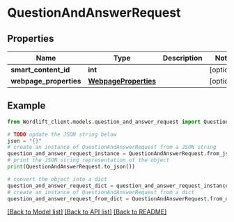 # QuestionAndAnswerRequest


## Properties

Name | Type | Description | Notes
------------ | ------------- | ------------- | -------------
**smart_content_id** | **int** |  | [optional] 
**webpage_properties** | [**WebpageProperties**](WebpageProperties.md) |  | [optional] 

## Example

```python
from Wordlift_client.models.question_and_answer_request import QuestionAndAnswerRequest

# TODO update the JSON string below
json = "{}"
# create an instance of QuestionAndAnswerRequest from a JSON string
question_and_answer_request_instance = QuestionAndAnswerRequest.from_json(json)
# print the JSON string representation of the object
print(QuestionAndAnswerRequest.to_json())

# convert the object into a dict
question_and_answer_request_dict = question_and_answer_request_instance.to_dict()
# create an instance of QuestionAndAnswerRequest from a dict
question_and_answer_request_from_dict = QuestionAndAnswerRequest.from_dict(question_and_answer_request_dict)
```
[[Back to Model list]](../README.md#documentation-for-models) [[Back to API list]](../README.md#documentation-for-api-endpoints) [[Back to README]](../README.md)


